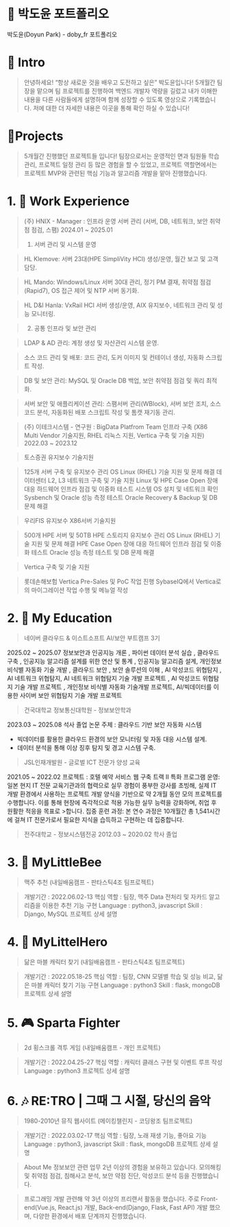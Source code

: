 # 📜 박도윤 포트폴리오
박도윤(Doyun Park) - doby_fr 포트폴리오

# 👋 Intro
>안녕하세요! “항상 새로운 것을 배우고 도전하고 싶은” 박도윤입니다!
>5개월간 팀장을 맡으며 팀 프로젝트를 진행하여 백엔드 개발자 역량을 길렀고
>내가 이해한 내용을 다른 사람들에게 설명하며 함께 성장할 수 있도록 영상으로 기록했습니다.
>저에 대한 더 자세한 내용은  이곳을 통해 확인 하실 수 있습니다!



# 📝Projects
>5개월간 진행했던 프로젝트들 입니다!
>팀장으로서는 운영적인 면과 팀원들 학습 관리, 프로젝트 일정 관리 등 많은 경험을 할 수 있었고,
>프로젝트 역할면에서는 프로젝트 MVP와 관련된 핵심 기능과 알고리즘 개발을 맡아 진행했습니다.

# 1. 🛫 Work Experience
>(주) HNIX -  Manager : 인프라 운영 서버 관리 (서버, DB, 네트워크, 보안 취약점 점검, 스팸)
>2024.01 ~ 2025.01
>1. 서버 관리 및 시스템 운영

>HL Klemove: 서버 23대(HPE SimpliVity HCI) 생성/운영, 월간 보고 및 고객 담당.

>HL Mando: Windows/Linux 서버 30대 관리, 정기 PM 결재, 취약점 점검(Rapid7), OS 접근 제어 및 NTP 서버 동기화.

>HL D&I Hanla: VxRail HCI 서버 생성/운영, AIX 유지보수, 네트워크 관리 및 성능 모니터링.

>2. 공통 인프라 및 보안 관리

>LDAP & AD 관리: 계정 생성 및 자산관리 시스템 운영.

>소스 코드 관리 및 배포: 코드 관리, 도커 이미지 및 컨테이너 생성, 자동화 스크립트 작성.

>DB 및 보안 관리: MySQL 및 Oracle DB 백업, 보안 취약점 점검 및 쿼리 최적화.

>서버 보안 및 애플리케이션 관리: 스팸서버 관리(WBlock), 서버 보안 조치, 소스 코드 분석, 자동화된 배포 스크립트 작성 및 톰캣 재기동 관리.


>(주) 이테크시스템 - 연구원 : BigData Platfrom Team 인프라 구축 (X86 Multi Vendor 기술지원, RHEL 리눅스 지원, Vertica 구축 및 기술 지원)
>2022.03 ~ 2023.12

>토스증권 유지보수 기술지원

>125개 서버 구축 및 유지보수 관리
>OS Linux (RHEL) 기술 지원 및 문제 해결
>데이터센터 L2, L3 네트워크 구축 및 기술 지원
>Linux 및 HPE Case Open 장애 대응
>하드웨어 인프라 점검 및 이중화 테스트
>시스템 OS 설치 및 네트워크 확인
>Sysbench 및 Oracle 성능 측정 테스트
>Oracle Recovery & Backup 및 DB 문제 해결

>우리FIS 유지보수 X86서버 기술지원

>500개 HPE 서버 및 50TB HPE 스토리지 유지보수 관리
>OS Linux (RHEL) 기술 지원 및 문제 해결
>HPE Case Open 장애 대응
>하드웨어 인프라 점검 및 이중화 테스트
>Oracle 성능 측정 테스트 및 DB 문제 해결

>Vertica 구축 및 기술 지원

>롯데손해보험 Vertica Pre-Sales 및 PoC 작업 진행
>SybaseIQ에서 Vertica로의 마이그레이션 작업 수행 및 메뉴얼 작성



# 2. 👞 My Education
>네이버 클라우드 & 이스트소프트 AI/보안 부트캠프 3기

2025.02 ~ 2025.07
정보보안과 인공지능 개론 , 파이썬 데이터 분석 실습 , 클라우드 구축 , 인공지능 알고리즘 설계를 위한 연산 및 통계 , 인공지능 알고리즘 설계, 개인정보 비식별 자동화 기술 개발 , 클라우드 보안 , 보안 솔루션의 이해 , AI 악성코드 위협탐지 , AI 네트워크 위협탐지, AI 네트워크 위협탐지 기술 개발 프로젝트 , AI 악성코드 위협탐지 기술 개발 프로젝트 , 개인정보 비식별 자동화 기술개발 프로젝트, AI/빅데이터를 이용한 사이버 보안 위협탐지 기술 개발 프로젝트

>건국대학교 정보통신대학원 - 정보보안학과

2023.03 ~ 2025.08 석사 졸업
논문 주제 : 클라우드 기반 보안 자동화 시스템
- 빅데이터를 활용한 클라우드 환경의 보안 모니터링 및 자동 대응 시스템 설계.
- 데이터 분석을 통해 이상 징후 탐지 및 경고 시스템 구축.

>JSL인재개발원 - 글로벌 ICT 전문가 양성 교육

2021.05 ~ 2022.02
프로젝트 : 호텔 예약 서비스 웹 구축
트랙 II 특화 프로그램 운영: 일본 현지 IT 전문 교육기관과의 협력으로 실무 경험이 풍부한 강사를 초빙해, 실제 IT 개발 환경에서 사용하는 프로젝트 개발 양식을 기반으로 약 2개월 동안 모의 프로젝트를 수행합니다. 이를 통해 현장에 즉각적으로 적용 가능한 실무 능력을 강화하며, 취업 후 원활한 적응을 목표로 >합니다.
집중 훈련 과정: 본 연수 과정은 10개월간 총 1,541시간에 걸쳐 IT 전문가로서 필요한 지식을 습득하고 구현하는 데 집중합니다.

>전주대학교 - 정보시스템전공
>2012.03 ~ 2020.02 학사 졸업



# 3. 🍻 MyLittleBee
>맥주 추천 (내일배움캠프 - 판타스틱4조 팀프로젝트)

>개발기간 : 2022.06.02-13
>핵심 역할 : 팀장, 맥주 Data 전처리 및 자카드 알고리즘을 이용한 추천 기능 구현
>Language : python3, javascript
>Skill : Django, MySQL
>프로젝트 상세 설명



# 4. 👊 MyLittelHero
>닮은 마블 캐릭터 찾기 (내일배움캠프 - 판타스틱4조 팀프로젝트)

>개발기간 : 2022.05.18-25
>핵심 역할 : 팀장, CNN 모델별 학습 및 성능 비교, 닮은 마블 캐릭터 찾기 기능 구현
>Language : python3
>Skill : flask, mongoDB
>프로젝트 상세 설명



# 5. 🎮 Sparta Fighter
>2d 횡스크롤 격투 게임 (내일배움캠프 - 개인 프로젝트)

>개발기간 : 2022.04.25-27
>핵심 역할 : 캐릭터 클래스 구현 및 이벤트 루프 작성
>Language : python3
>프로젝트 상세 설명



# 6. 🎶 RE:TRO | 그때 그 시절, 당신의 음악
>1980-2010년 뮤직 웹사이트 (메이킹챌린지 - 코딩왕조 팀프로젝트)

>개발기간 : 2022.03.02-17
>핵심 역할 : 팀장, 노래 재생 기능, 좋아요 기능
>Language : python3, javascript
>Skill : flask, mongoDB
>프로젝트 상세 설명

>About Me
>정보보안 관련 업무 2년 이상의 경험을 보유하고 있습니다.
>모의해킹 및 취약점 점검, 침해사고 분석, 보안 약점 진단, 악성코드 분석 등을 진행했습니다.

>프로그래밍 개발 관련해 약 3년 이상의 프리랜서 활동을 했습니다.
>주로 Front-end(Vue.js, React.js) 개발, Back-end(Django, Flask, Fast API) 개발 했으며,
>다양한 환경에서 배포 단계까지 진행했습니다.
